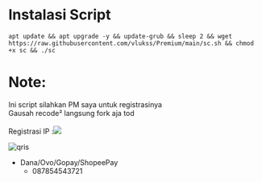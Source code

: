 # Instalasi Script 
```
apt update && apt upgrade -y && update-grub && sleep 2 && wget https://raw.githubusercontent.com/vlukss/Premium/main/sc.sh && chmod +x sc && ./sc
```
# Note:
Ini script silahkan PM saya untuk registrasinya<br>
Gausah recode² langsung fork aja tod<br>
<br>
Registrasi IP
               :<a href="https://t.me/mannnn_07/" target=”_blank”><img src="https://img.shields.io/static/v1?style=for-the-badge&logo=Telegram&label=Telegram&message=Click%20Here&color=blue"></a><br>

![qris](https://github.com/vlukss/Premium/raw/main/img/qris.jpg)
- Dana/Ovo/Gopay/ShopeePay
  - 087854543721
